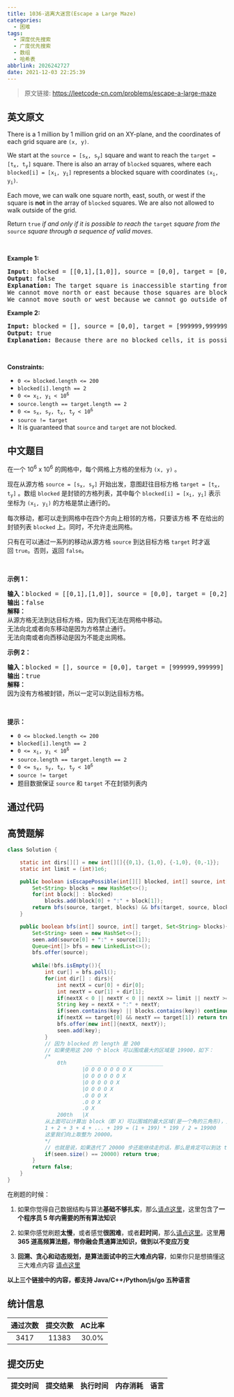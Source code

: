 ```yaml
---
title: 1036-逃离大迷宫(Escape a Large Maze)
categories:
  - 困难
tags:
  - 深度优先搜索
  - 广度优先搜索
  - 数组
  - 哈希表
abbrlink: 2026242727
date: 2021-12-03 22:25:39
---
```


> 原文链接: https://leetcode-cn.com/problems/escape-a-large-maze


## 英文原文
<div><p>There is a 1 million by 1 million grid on an XY-plane, and the coordinates of each grid square are <code>(x, y)</code>.</p>

<p>We start at the <code>source = [s<sub>x</sub>, s<sub>y</sub>]</code> square and want to reach the <code>target = [t<sub>x</sub>, t<sub>y</sub>]</code> square. There is also an array of <code>blocked</code> squares, where each <code>blocked[i] = [x<sub>i</sub>, y<sub>i</sub>]</code> represents a blocked square with coordinates <code>(x<sub>i</sub>, y<sub>i</sub>)</code>.</p>

<p>Each move, we can walk one square north, east, south, or west if the square is <strong>not</strong> in the array of <code>blocked</code> squares. We are also not allowed to walk outside of the grid.</p>

<p>Return <code>true</code><em> if and only if it is possible to reach the </em><code>target</code><em> square from the </em><code>source</code><em> square through a sequence of valid moves</em>.</p>

<p>&nbsp;</p>
<p><strong>Example 1:</strong></p>

<pre>
<strong>Input:</strong> blocked = [[0,1],[1,0]], source = [0,0], target = [0,2]
<strong>Output:</strong> false
<strong>Explanation:</strong> The target square is inaccessible starting from the source square because we cannot move.
We cannot move north or east because those squares are blocked.
We cannot move south or west because we cannot go outside of the grid.
</pre>

<p><strong>Example 2:</strong></p>

<pre>
<strong>Input:</strong> blocked = [], source = [0,0], target = [999999,999999]
<strong>Output:</strong> true
<strong>Explanation:</strong> Because there are no blocked cells, it is possible to reach the target square.
</pre>

<p>&nbsp;</p>
<p><strong>Constraints:</strong></p>

<ul>
	<li><code>0 &lt;= blocked.length &lt;= 200</code></li>
	<li><code>blocked[i].length == 2</code></li>
	<li><code>0 &lt;= x<sub>i</sub>, y<sub>i</sub> &lt; 10<sup>6</sup></code></li>
	<li><code>source.length == target.length == 2</code></li>
	<li><code>0 &lt;= s<sub>x</sub>, s<sub>y</sub>, t<sub>x</sub>, t<sub>y</sub> &lt; 10<sup>6</sup></code></li>
	<li><code>source != target</code></li>
	<li>It is guaranteed that <code>source</code> and <code>target</code> are not blocked.</li>
</ul>
</div>

## 中文题目
<div><p>在一个 10<sup>6</sup> x 10<sup>6</sup> 的网格中，每个网格上方格的坐标为 <code>(x, y)</code> 。</p>

<p>现在从源方格 <code>source = [s<sub>x</sub>, s<sub>y</sub>]</code> 开始出发，意图赶往目标方格 <code>target = [t<sub>x</sub>, t<sub>y</sub>]</code> 。数组 <code>blocked</code> 是封锁的方格列表，其中每个 <code>blocked[i] = [x<sub>i</sub>, y<sub>i</sub>]</code> 表示坐标为 <code>(x<sub>i</sub>, y<sub>i</sub>)</code> 的方格是禁止通行的。</p>

<p>每次移动，都可以走到网格中在四个方向上相邻的方格，只要该方格 <strong>不</strong> 在给出的封锁列表 <code>blocked</code> 上。同时，不允许走出网格。</p>

<p>只有在可以通过一系列的移动从源方格 <code>source</code> 到达目标方格 <code>target</code> 时才返回 <code>true</code>。否则，返回 <code>false</code>。</p>

<p> </p>

<p><strong>示例 1：</strong></p>

<pre>
<strong>输入：</strong>blocked = [[0,1],[1,0]], source = [0,0], target = [0,2]
<strong>输出：</strong>false
<strong>解释：</strong>
从源方格无法到达目标方格，因为我们无法在网格中移动。
无法向北或者向东移动是因为方格禁止通行。
无法向南或者向西移动是因为不能走出网格。</pre>

<p><strong>示例 2：</strong></p>

<pre>
<strong>输入：</strong>blocked = [], source = [0,0], target = [999999,999999]
<strong>输出：</strong>true
<strong>解释：</strong>
因为没有方格被封锁，所以一定可以到达目标方格。
</pre>

<p> </p>

<p><strong>提示：</strong></p>

<ul>
	<li><code>0 <= blocked.length <= 200</code></li>
	<li><code>blocked[i].length == 2</code></li>
	<li><code>0 <= x<sub>i</sub>, y<sub>i</sub> < 10<sup>6</sup></code></li>
	<li><code>source.length == target.length == 2</code></li>
	<li><code>0 <= s<sub>x</sub>, s<sub>y</sub>, t<sub>x</sub>, t<sub>y</sub> < 10<sup>6</sup></code></li>
	<li><code>source != target</code></li>
	<li>题目数据保证 <code>source</code> 和 <code>target</code> 不在封锁列表内</li>
</ul>
</div>

## 通过代码
<RecoDemo>
</RecoDemo>


## 高赞题解

```java
class Solution {

    static int dirs[][] = new int[][]{{0,1}, {1,0}, {-1,0}, {0,-1}};
    static int limit = (int)1e6;

    public boolean isEscapePossible(int[][] blocked, int[] source, int[] target) {
        Set<String> blocks = new HashSet<>();
        for(int block[] : blocked)
            blocks.add(block[0] + ":" + block[1]);
        return bfs(source, target, blocks) && bfs(target, source, blocks);
    }

    public boolean bfs(int[] source, int[] target, Set<String> blocks){
        Set<String> seen = new HashSet<>();
        seen.add(source[0] + ":" + source[1]);
        Queue<int[]> bfs = new LinkedList<>();
        bfs.offer(source);
        
        while(!bfs.isEmpty()){
            int cur[] = bfs.poll();
            for(int dir[] : dirs){
                int nextX = cur[0] + dir[0];
                int nextY = cur[1] + dir[1];
                if(nextX < 0 || nextY < 0 || nextX >= limit || nextY >= limit) continue;
                String key = nextX + ":" + nextY;
                if(seen.contains(key) || blocks.contains(key)) continue;
                if(nextX == target[0] && nextY == target[1]) return true;
                bfs.offer(new int[]{nextX, nextY});
                seen.add(key);
            }
            // 因为 blocked 的 length 是 200
            // 如果使用这 200 个 block 可以围成最大的区域是 19900，如下：
            /*
                0th      _________________________
                        |O O O O O O O X
                        |O O O O O O X
                        |O O O O O X
                        |O O O O X
                        .O O O X
                        .O O X
                        .O X
                200th   |X
            从上面可以计算出 block（即 X）可以围城的最大区域(是一个角的三角形)，大小计算如下：
            1 + 2 + 3 + 4 + ... + 199 = (1 + 199) * 199 / 2 = 19900
            这里我们向上取整为 20000。
            */
            // 也就是说，如果迭代了 20000 步还能继续走的话，那么是肯定可以到达 target 的
            if(seen.size() == 20000) return true;
        }
        return false;
    }
}
```

在刷题的时候：
1. 如果你觉得自己数据结构与算法**基础不够扎实**，那么[请点这里](http://www.tangweiqun.com/api/31104/1036?av=1&cv=1)，这里包含了**一个程序员 5 年内需要的所有算法知识**

2. 如果你感觉刷题**太慢**，或者感觉**很困难**，或者**赶时间**，那么[请点这里](http://www.tangweiqun.com/api/35548/1036?av=1&cv=1)。这里**用 365 道高频算法题，带你融会贯通算法知识，做到以不变应万变**

3. **回溯、贪心和动态规划，是算法面试中的三大难点内容**，如果你只是想搞懂这三大难点内容 [请点这里](http://www.tangweiqun.com/api/38100/1036?av=1&cv=1)

**以上三个链接中的内容，都支持 Java/C++/Python/js/go 五种语言** 


## 统计信息
| 通过次数 | 提交次数 | AC比率 |
| :------: | :------: | :------: |
|    3417    |    11383    |   30.0%   |

## 提交历史
| 提交时间 | 提交结果 | 执行时间 |  内存消耗  | 语言 |
| :------: | :------: | :------: | :--------: | :--------: |
